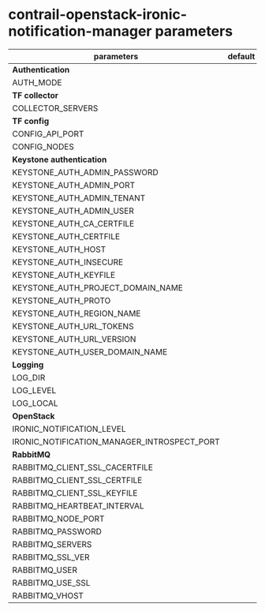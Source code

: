 # contrail-openstack-ironic-notification-manager parameters

| parameters                                  | default |
| ------------------------------------------- | ------- |
| **Authentication**                          |         |
| AUTH_MODE                                   |         |
| **TF collector**                            |         |
| COLLECTOR_SERVERS                           |         |
| **TF config**                               |         |
| CONFIG_API_PORT                             |         |
| CONFIG_NODES                                |         |
| **Keystone authentication**                 |         |
| KEYSTONE_AUTH_ADMIN_PASSWORD                |         |
| KEYSTONE_AUTH_ADMIN_PORT                    |         |
| KEYSTONE_AUTH_ADMIN_TENANT                  |         |
| KEYSTONE_AUTH_ADMIN_USER                    |         |
| KEYSTONE_AUTH_CA_CERTFILE                   |         |
| KEYSTONE_AUTH_CERTFILE                      |         |
| KEYSTONE_AUTH_HOST                          |         |
| KEYSTONE_AUTH_INSECURE                      |         |
| KEYSTONE_AUTH_KEYFILE                       |         |
| KEYSTONE_AUTH_PROJECT_DOMAIN_NAME           |         |
| KEYSTONE_AUTH_PROTO                         |         |
| KEYSTONE_AUTH_REGION_NAME                   |         |
| KEYSTONE_AUTH_URL_TOKENS                    |         |
| KEYSTONE_AUTH_URL_VERSION                   |         |
| KEYSTONE_AUTH_USER_DOMAIN_NAME              |         |
| **Logging**                                 |         |
| LOG_DIR                                     |         |
| LOG_LEVEL                                   |         |
| LOG_LOCAL                                   |         |
| **OpenStack**                               |         |
| IRONIC_NOTIFICATION_LEVEL                   |         |
| IRONIC_NOTIFICATION_MANAGER_INTROSPECT_PORT |         |
| **RabbitMQ**                                |         |
| RABBITMQ_CLIENT_SSL_CACERTFILE              |         |
| RABBITMQ_CLIENT_SSL_CERTFILE                |         |
| RABBITMQ_CLIENT_SSL_KEYFILE                 |         |
| RABBITMQ_HEARTBEAT_INTERVAL                 |         |
| RABBITMQ_NODE_PORT                          |         |
| RABBITMQ_PASSWORD                           |         |
| RABBITMQ_SERVERS                            |         |
| RABBITMQ_SSL_VER                            |         |
| RABBITMQ_USER                               |         |
| RABBITMQ_USE_SSL                            |         |
| RABBITMQ_VHOST                              |         |
